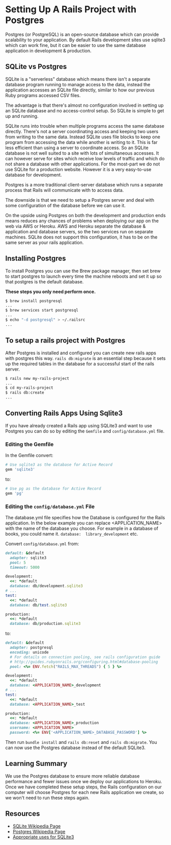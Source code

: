
# Setting Up A Rails Project with Postgres

Postgres (or PostgreSQL) is an open-source database which can provide scalability to your application.  By default Rails development sites use sqlite3 which can work fine, but it can be easier to use the same database application in development & production.  

## SQLite vs Postgres

SQLite is a "serverless" database which means there isn't a separate database program running to manage access to the data, instead the application accesses an SQLite file directly, similar to how our previous Ruby programs accessed CSV files.  

The advantage is that there's almost no configuration involved in setting up an SQLite database and no access-control setup.  So SQLite is simple to get up and running.  

SQLite runs into trouble when multiple programs access the same database directly.  There's not a server coordinating access and keeping two users from writing to the same data.  Instead SQLite uses file blocks to keep one program from accessing the data while another is writing to it.  This is far less efficient than using a server to coordinate access.  So an SQLite database is not well suited to a site with lots of simultaneous accesses.  It can however serve for sites which receive low levels of traffic and which do not share a database with other applications.  For the most-part we do not use SQLite for a production website.  However it is a very easy-to-use database for development.

Postgres is a more traditional client-server database which runs a separate process that Rails will communicate with to access data.  

The downside is that we need to setup a Postgres server and deal with some configuration of the database before we can use it.  

On the upside using Postgres on both the development and production ends means reduces any chances of problems when deploying our app on the web via AWS or Heroku. AWS and Heroku separate the database & application and database servers, so the two services run on separate machines.  SQLite does not support this configuration, it has to be on the same server as your rails application.  


## Installing Postgres

To install Postgres you can use the Brew package manager, then set brew to start postgres to launch every time the machine reboots and set it up so that postgres is the default database.  

**These steps you only need perform once.**

```bash
$ brew install postgresql
...
$ brew services start postgresql
...
$ echo "-d postgresql" > ~/.railsrc
...
```

## To setup a rails project with Postgres

After Postgres is installed and configured you can create new rails apps with postgres this way.  `rails db:migrate` is an essential step because it sets up the required tables in the database for a successful start of the rails server.  

```bash
$ rails new my-rails-project
...
$ cd my-rails-project
$ rails db:create
...
```

## Converting Rails Apps Using Sqlite3


If you have already created a Rails app using SQLite3 and want to use Postgres you can do so by editing the `Gemfile` and `config/database.yml` file.

### Editing the Gemfile
In the Gemfile convert:  

```ruby
# Use sqlite3 as the database for Active Record
gem 'sqlite3'
```

to:

```ruby
# Use pg as the database for Active Record
gem 'pg'
```

### Editing the `config/database.yml` File

The database.yml file specifies how the Database is configured for the Rails application.  In the below example you can replace <APPLICATION_NAME> with the name of the database you choose.  For example in a database of books, you could name it.  `database:  library_development` etc.  

Convert `config/database.yml` from:

```ruby
default: &default
  adapter: sqlite3
  pool: 5
  timeout: 5000

development:
  <<: *default
  database: db/development.sqlite3
# ...
test:
  <<: *default
  database: db/test.sqlite3

production:
  <<: *default
  database: db/production.sqlite3
```

to:

```ruby
default: &default
  adapter: postgresql
  encoding: unicode
  # For details on connection pooling, see rails configuration guide
  # http://guides.rubyonrails.org/configuring.html#database-pooling
  pool: <%= ENV.fetch("RAILS_MAX_THREADS") { 5 } %>

development:
  <<: *default
  database: <APPLICATION_NAME>_development
# ...
test:
  <<: *default
  database: <APPLICATION_NAME>_test

production:
  <<: *default
  database: <APPLICATION_NAME>_production
  username: <APPLICATION_NAME>
  password: <%= ENV['<APPLICATION_NAME>_DATABASE_PASSWORD'] %>
```

Then run `bundle install` and `rails db:reset` and `rails db:migrate`.  You can now use the Postgres database instead of the default SQLite3.

## Learning Summary
We use the Postgres database to ensure more reliable database performance and fewer issues once we deploy our applications to Heroku. Once we have completed these setup steps, the Rails configuration on our computer will choose Postgres for each new Rails application we create, so we won't need to run these steps again.

## Resources

-  [SQLite Wikipedia Page](https://en.wikipedia.org/wiki/SQLite)
-  [Postgres Wikipedia Page](https://en.wikipedia.org/wiki/PostgreSQL)
-  [Appropriate uses for SQLite3](https://www.sqlite.org/whentouse.html)

